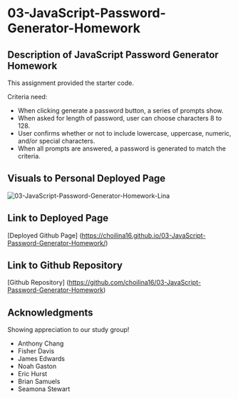 # 03-JavaScript-Password-Generator-Homework

## Description of JavaScript Password Generator Homework
This assignment provided the starter code.

Criteria need:
* When clicking generate a password button, a series of prompts show.
* When asked for length of password, user can choose characters 8 to 128.
* User confirms whether or not to include lowercase, uppercase, numeric, and/or special characters.
* When all prompts are answered, a password is generated to match the criteria.

 

## Visuals to Personal Deployed Page
![03-JavaScript-Password-Generator-Homework-Lina](https://user-images.githubusercontent.com/100983245/160218157-f5f5d5e2-4c70-49c0-8177-7e00b3a174f7.png)

## Link to Deployed Page
[Deployed Github Page] (https://choilina16.github.io/03-JavaScript-Password-Generator-Homework/)

## Link to Github Repository 
[Github Repository] (https://github.com/choilina16/03-JavaScript-Password-Generator-Homework)

## Acknowledgments 
Showing appreciation to our study group! 
* Anthony Chang
* Fisher Davis
* James Edwards
* Noah Gaston
* Eric Hurst
* Brian Samuels
* Seamona Stewart


